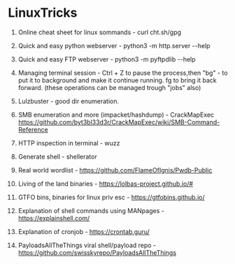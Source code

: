 # LinuxTricks

1. Online cheat sheet for linux sommands -
  curl cht.sh/gpg
  
2. Quick and easy python webserver -
  python3 -m http.server --help
  
3. Quick and easy FTP webserver -
  python3 -m pyftpdlib --help
  
4. Managing terminal session -
  Ctrl + Z to pause the process,then "bg" - to put it to background and make it continue running.
  fg to bring it back forward. (these operations can be managed trough "jobs" also)
  
5. Lulzbuster - good dir enumeration.

6. SMB enumeration and more (impacket/hashdump) - CrackMapExec
  https://github.com/byt3bl33d3r/CrackMapExec/wiki/SMB-Command-Reference
  
7. HTTP inspection in terminal - wuzz

8. Generate shell - shellerator

9. Real world wordlist - https://github.com/FlameOfIgnis/Pwdb-Public

10. Living of the land binaries - https://lolbas-project.github.io/#

11. GTFO bins, binaries for linux priv esc - https://gtfobins.github.io/

12. Explanation of shell commands using MANpages - https://explainshell.com/

13. Explanation of cronjob - https://crontab.guru/

14. PayloadsAllTheThings viral shell/payload repo - https://github.com/swisskyrepo/PayloadsAllTheThings


